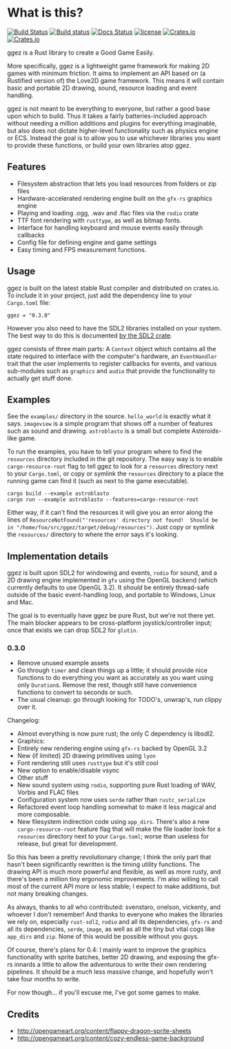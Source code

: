 # What is this?
[![Build Status](https://travis-ci.org/ggez/ggez.svg?branch=master)](https://travis-ci.org/ggez/ggez)
[![Build status](https://ci.appveyor.com/api/projects/status/3v9lsq6n9li7kxim/branch/master?svg=true)](https://ci.appveyor.com/project/svenstaro/ggez/branch/master)
[![Docs Status](https://docs.rs/ggez/badge.svg)](https://docs.rs/ggez)
[![license](http://img.shields.io/badge/license-MIT-blue.svg)](https://github.com/svenstaro/ggez/blob/master/LICENSE)
[![Crates.io](https://img.shields.io/crates/v/ggez.svg)](https://crates.io/crates/ggez)
[![Crates.io](https://img.shields.io/crates/d/ggez.svg)](https://crates.io/crates/ggez)

ggez is a Rust library to create a Good Game Easily.

More specifically, ggez is a lightweight game framework for making 2D
games with minimum friction.  It aims to implement an API based on (a
Rustified version of) the Love2D game framework.  This means it will
contain basic and portable 2D drawing, sound, resource loading and
event handling.

ggez is not meant to be everything to everyone, but rather a good base
upon which to build.  Thus it takes a fairly batteries-included
approach without needing a million additions and plugins for everything
imaginable, but also does not dictate higher-level functionality such
as physics engine or ECS.  Instead the goal is to allow you to use
whichever libraries you want to provide these functions, or build your
own libraries atop ggez.

## Features

* Filesystem abstraction that lets you load resources from folders or zip files
* Hardware-accelerated rendering engine built on the `gfx-rs` graphics engine
* Playing and loading .ogg, .wav and .flac files via the `rodio` crate
* TTF font rendering with `rusttype`, as well as bitmap fonts.
* Interface for handling keyboard and mouse events easily through callbacks
* Config file for defining engine and game settings
* Easy timing and FPS measurement functions.

## Usage

ggez is built on the latest stable Rust compiler and distributed on
crates.io.  To include it in your project, just add the dependency
line to your `Cargo.toml` file:

```text
ggez = "0.3.0"
```

However you also need to have the SDL2 libraries installed on your
system.  The best way to do this is documented [by the SDL2
crate](https://github.com/AngryLawyer/rust-sdl2#user-content-requirements).

ggez consists of three main parts: A `Context` object which contains
all the state required to interface with the computer's hardware, an
`EventHandler` trait that the user implements to register callbacks for
events, and various sub-modules such as `graphics` and `audio` that
provide the functionality to actually get stuff done.


## Examples

See the `examples/` directory in the source.  `hello_world` is exactly
what it says.  `imageview` is a simple program that shows off a number
of features such as sound and drawing.  `astroblasto` is a small
but complete Asteroids-like game.

To run the examples, you have to tell your program where to find the
`resources` directory included in the git repository.  The easy way is
to enable `cargo-resource-root` flag to tell ggez to look for a
`resources` directory next to your `Cargo.toml`, or copy or symlink
the `resources` directory to a place the running game can find it
(such as next to the game executable).

```text
cargo build --example astroblasto
cargo run --example astroblasto --features=cargo-resource-root
```

Either way, if it can't find the resources it will give you an error
along the lines of `ResourceNotFound("'resources' directory not
found!  Should be in "/home/foo/src/ggez/target/debug/resources")`.
Just copy or symlink the `resources/` directory to where the error says it's
looking.

## Implementation details

ggez is built upon SDL2 for windowing and events, `rodio` for sound,
and a 2D drawing engine implemented in `gfx` using the OpenGL backend
(which currently defaults to use OpenGL 3.2).  It *should* be
entirely thread-safe outside of the basic event-handling loop, and
portable to Windows, Linux and Mac.

The goal is to eventually have ggez be pure Rust, but we're not there
yet.  The main blocker appears to be cross-platform
joystick/controller input; once that exists we can drop SDL2 for
`glutin`.


### 0.3.0

* Remove unused example assets
* Go through `timer` and clean things up a little; it should provide nice functions to do everything you want as accurately as you want using only `Duration`s.  Remove the rest, though still have convenience functions to convert to seconds or such.
* The usual cleanup: go through looking for TODO's, unwrap's, run clippy over it.

Changelog:

* Almost everything is now pure rust; the only C dependency is libsdl2.
* Graphics:
 * Entirely new rendering engine using `gfx-rs` backed by OpenGL 3.2
 * New (if limited) 2D drawing primitives using `lyon`
 * Font rendering still uses `rusttype` but it's still cool
 * New option to enable/disable vsync
* Other stuff
 * New sound system using `rodio`, supporting pure Rust loading of WAV, Vorbis and FLAC files
 * Configuration system now uses `serde` rather than `rustc_serialize`
 * Refactored event loop handling somewhat to make it less magical and more composable.
 * New filesystem indirection code using `app_dirs`.  There's also a new `cargo-resource-root` feature flag that will make the file loader look for a `resources` directory next to your `Cargo.toml`; worse than useless for release, but great for development.

So this has been a pretty revolutionary change; I think the only part that hasn't been significantly rewritten is the timing utility functions.  The drawing API is much more powerful and flexible, as well as more rusty, and there's been a million tiny ergonomic improvements.  I'm also willing to call most of the current API more or less stable; I expect to make additions, but not many breaking changes.

As always, thanks to all who contributed: svenstaro, onelson, vickenty, and whoever I don't remember!  And thanks to everyone who makes the libraries we rely on, especially `rust-sdl2`, `rodio` and all its dependencies, `gfx-rs` and all its dependencies, `serde`, `image`, as well as all the tiny but vital cogs like `app_dirs` and `zip`.  None of this would be possible without you guys.

Of course, there's plans for 0.4: I mainly want to improve the graphics functionality with sprite batches, better 2D drawing, and exposing the gfx-rs innards a little to allow the adventurous to write their own rendering pipelines.  It should be a *much* less massive change, and hopefully won't take four months to write.

For now though... if you'll excuse me, I've got some games to make.


## Credits

* http://opengameart.org/content/flappy-dragon-sprite-sheets
* http://opengameart.org/content/cozy-endless-game-background
